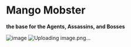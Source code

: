 # Mango Mobster
**the base for the Agents, Assassins, and Bosses**

![image](https://user-images.githubusercontent.com/84951299/164873443-4f05aa07-1625-465f-85fd-a8267ad2bffc.png)
![Uploading image.png…]()
